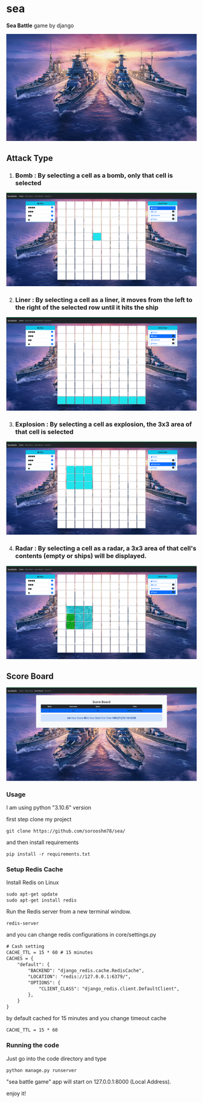 # sea
**Sea Battle** game by django

![poster](.github/images/poster.png)

## Attack Type

1. ### Bomb : By selecting a cell as a bomb, only that cell is selected
![bomb](.github/images/bomb1.png) 

2. ### Liner : By selecting a cell as a liner, it moves from the left to the right of the selected row until it hits the ship
![liner](.github/images/liner1.png)

3. ### Explosion : By selecting a cell  as explosion, the 3x3 area of that cell is selected
![explosion](.github/images/explosion1.png)

4. ### Radar : By selecting a cell as a radar, a 3x3 area of that cell's contents (empty or ships) will be displayed.
![radar](.github/images/radar1.png)

## Score Board
![end-game](.github/images/score.png)

### Usage
I am using python "3.10.6" version 

first step clone my project
```
git clone https://github.com/sorooshm78/sea/
```

and then install requirements  
```
pip install -r requirements.txt
```

### Setup Redis Cache 
Install Redis on Linux 
```
sudo apt-get update
sudo apt-get install redis
```
Run the Redis server from a new terminal window.
```
redis-server
```
and you can change redis configurations in core/settings.py
```
# Cash setting
CACHE_TTL = 15 * 60 # 15 minutes
CACHES = {
    "default": {
        "BACKEND": "django_redis.cache.RedisCache",
        "LOCATION": "redis://127.0.0.1:6379/",
        "OPTIONS": {
            "CLIENT_CLASS": "django_redis.client.DefaultClient",
        },
    }
}
```
by default cached for 15 minutes and you change timeout cache
```
CACHE_TTL = 15 * 60
```

### Running the code 
Just go into the code directory and type 
```
python manage.py runserver
```
"sea battle game" app will start on 127.0.0.1:8000 (Local Address).
 
enjoy it!